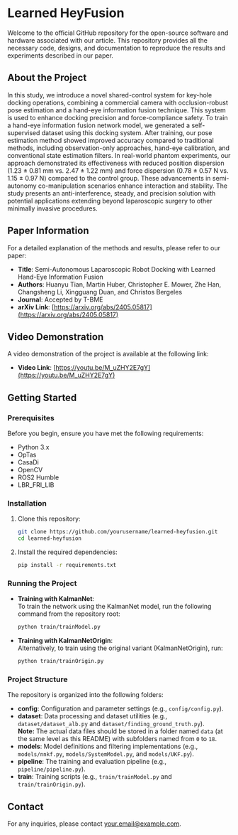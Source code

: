 # Learned HeyFusion

Welcome to the official GitHub repository for the open-source software and hardware associated with our article. This repository provides all the necessary code, designs, and documentation to reproduce the results and experiments described in our paper.

## About the Project

In this study, we introduce a novel shared-control system for key-hole docking operations, combining a commercial camera with occlusion-robust pose estimation and a hand-eye information fusion technique. This system is used to enhance docking precision and force-compliance safety. To train a hand-eye information fusion network model, we generated a self-supervised dataset using this docking system. After training, our pose estimation method showed improved accuracy compared to traditional methods, including observation-only approaches, hand-eye calibration, and conventional state estimation filters. In real-world phantom experiments, our approach demonstrated its effectiveness with reduced position dispersion (1.23 ± 0.81 mm vs. 2.47 ± 1.22 mm) and force dispersion (0.78 ± 0.57 N vs. 1.15 ± 0.97 N) compared to the control group. These advancements in semi-autonomy co-manipulation scenarios enhance interaction and stability. The study presents an anti-interference, steady, and precision solution with potential applications extending beyond laparoscopic surgery to other minimally invasive procedures.


## Paper Information

For a detailed explanation of the methods and results, please refer to our paper:

- **Title**: Semi-Autonomous Laparoscopic Robot Docking with Learned Hand-Eye Information Fusion
- **Authors**: Huanyu Tian, Martin Huber, Christopher E. Mower, Zhe Han, Changsheng Li, Xingguang Duan, and Christos Bergeles
- **Journal**: Accepted by T-BME
- **arXiv Link**: [https://arxiv.org/abs/2405.05817](https://arxiv.org/abs/2405.05817)

## Video Demonstration

A video demonstration of the project is available at the following link:

- **Video Link**: [https://youtu.be/M_uZHY2E7gY](https://youtu.be/M_uZHY2E7gY)

## Getting Started

### Prerequisites

Before you begin, ensure you have met the following requirements:

- Python 3.x
- OpTas
- CasaDi
- OpenCV
- ROS2 Humble
- LBR_FRI_LIB

### Installation

1. Clone this repository:
    ```bash
    git clone https://github.com/yourusername/learned-heyfusion.git
    cd learned-heyfusion
    ```

2. Install the required dependencies:
    ```bash
    pip install -r requirements.txt
    ```

### Running the Project

- **Training with KalmanNet**:  
  To train the network using the KalmanNet model, run the following command from the repository root:
    ```bash
    python train/trainModel.py
    ```

- **Training with KalmanNetOrigin**:  
  Alternatively, to train using the original variant (KalmanNetOrigin), run:
    ```bash
    python train/trainOrigin.py
    ```

### Project Structure

The repository is organized into the following folders:

- **config**: Configuration and parameter settings (e.g., `config/config.py`).
- **dataset**: Data processing and dataset utilities (e.g., `dataset/dataset_alb.py` and `dataset/finding_ground_truth.py`).  
  **Note:** The actual data files should be stored in a folder named `data` (at the same level as this README) with subfolders named from `0` to `18`.
- **models**: Model definitions and filtering implementations (e.g., `models/nnkf.py`, `models/SystemModel.py`, and `models/UKF.py`).
- **pipeline**: The training and evaluation pipeline (e.g., `pipeline/pipeline.py`).
- **train**: Training scripts (e.g., `train/trainModel.py` and `train/trainOrigin.py`).



## Contact

For any inquiries, please contact [your.email@example.com](mailto:huanyu.tian@kcl.ac.uk).
